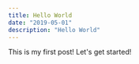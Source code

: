 ```yaml
---
title: Hello World
date: "2019-05-01"
description: "Hello World"
---
```


This is my first post! Let's get started!